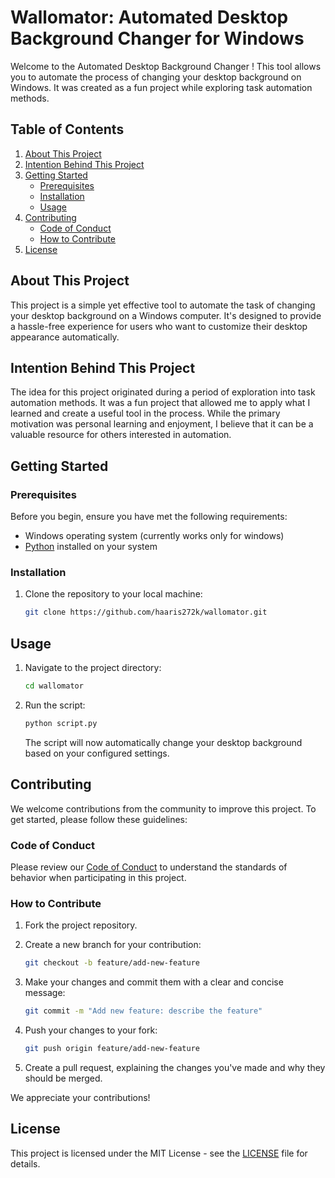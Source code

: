 # Wallomator: Automated Desktop Background Changer for Windows

Welcome to the Automated Desktop Background Changer ! This tool allows you to automate the process of changing your desktop background on Windows. It was created as a fun project while exploring task automation methods.

## Table of Contents

1. [About This Project](#about-this-project)
2. [Intention Behind This Project](#intention-behind-this-project)
3. [Getting Started](#getting-started)
   - [Prerequisites](#prerequisites)
   - [Installation](#installation)
   - [Usage](#usage)
4. [Contributing](#contributing)
   - [Code of Conduct](#code-of-conduct)
   - [How to Contribute](#how-to-contribute)
5. [License](#license)

## About This Project

This project is a simple yet effective tool to automate the task of changing your desktop background on a Windows computer. It's designed to provide a hassle-free experience for users who want to customize their desktop appearance automatically.

## Intention Behind This Project

The idea for this project originated during a period of exploration into task automation methods. It was a fun project that allowed me to apply what I learned and create a useful tool in the process. While the primary motivation was personal learning and enjoyment, I believe that it can be a valuable resource for others interested in automation.

## Getting Started

### Prerequisites

Before you begin, ensure you have met the following requirements:

- Windows operating system (currently works only for windows)
- [Python](https://www.python.org/) installed on your system

### Installation

1. Clone the repository to your local machine:

   ```bash
   git clone https://github.com/haaris272k/wallomator.git
## Usage

1. Navigate to the project directory:

    ```bash
    cd wallomator
    ```
2. Run the script:

    ```bash
    python script.py
    ```

   The script will now automatically change your desktop background based on your configured settings.

## Contributing

We welcome contributions from the community to improve this project. To get started, please follow these guidelines:

### Code of Conduct

Please review our [Code of Conduct](CODE_OF_CONDUCT.md) to understand the standards of behavior when participating in this project.

### How to Contribute

1. Fork the project repository.

2. Create a new branch for your contribution:

    ```bash
    git checkout -b feature/add-new-feature
    ```

3. Make your changes and commit them with a clear and concise message:

    ```bash
    git commit -m "Add new feature: describe the feature"
    ```

4. Push your changes to your fork:

    ```bash
    git push origin feature/add-new-feature
    ```

5. Create a pull request, explaining the changes you've made and why they should be merged.

We appreciate your contributions!

## License

This project is licensed under the MIT License - see the [LICENSE](LICENSE) file for details.
